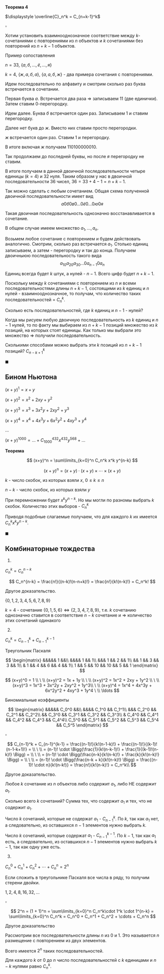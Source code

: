 **Теорема 4**

$\displaystyle \overline{C}_n^k = C_{n+k-1}^k$

$\square$

Хотим установить взаимнооднозначное соответствие между $k$-сочетаниями с повторениями из $n$ объектов и $k$ сочетаниями без повторений из $n+k-1$ объектов.

Пример сопоставления

$n=33$, $\{а,б,\ldots,ё,\ldots,я\}$

$k=4$, $\{ж,а,б,а\}$, $\{а,а,б,ж\}$ - два примера сочетания с повторениями.

Идем последовательно по алфавиту и смотрим сколько раз буква встречается в сочетании. 

Первая буква $а$. Встречается два раза $\Rightarrow$ записываем $11$ (две единички).
Затем ставим $0$-перегородку.

Идем далее. Буква $б$ встречается один раз. Записываем $1$ и ставим перегородку.

Далее нет букв до $ж$. Вместо них ставим просто перегородки.

$ж$ встречается один раз. Ставим $1$ и перегородку.

В итоге включая $ж$ получаем $110100000010$.

Так продолжаем до последней буквы, но после $я$ перегородку не ставим.

В итоге получаем в данной двоичной последовательности четыре единицы ($k=4$) и 32 нуля. Таким образом у нас в двоичной последовательности $36$ чисел, $36 = 33 + 4 - 1 = n + k -1$.

Так можно сделать с любым сочетанием. Общая схема полученной двоичной последовательности имеет вид
$$
а0б0в0\ldots 0ё0\ldots 0ю0я
$$

Такая двоичная последовательность однозначно восстанавливается в сочетание.

В общем случае имеем множество $a_1, \ldots, a_n$.

Возьмем любое сочетание с повторением и будем действовать аналогично. Смотрим, сколько раз встречается $a_1$. Столько единиц записываем, а затем - перегородку и так до конца.
Получаем двоичныюю последовательность такого вида
$$
a_10a_20a_30\ldots 0a_{n-1}0a_n
$$

Единиц всегда будет $k$ штук, а нулей - $n-1$. Всего цифр будет $n+k-1$.

Поскольку между $k$ сочетаниями с повторением из $n$ и всеми последовательностями длины $n+k-1$, состоящими из $k$ единиц и $n$ нулей - взаимнооднозначное, то получам, что количество таких последовательностей = $C_n^k$.

Сколько есть последовательностей, где $k$ единиц и $n-1$ - нулей?

Когда мы рисуем любую двоичную последовательность из $k$ единиц и $n-1$ нулей, то по факту мы выбираем из $n+k-1$ позиций множество из $k$ позиций, на которых стоят единицы. Как только мы выбрали это множество $\Rightarrow$ получили последовательность.

Сколькими способами можно выбрать эти $k$ позиций из $n+k-1$ позиций? $C_{n-k+1}^k$

$\blacksquare$

## Бином Ньютона

$(x+y)^1 = x + y$

$(x+y)^2 = x^2 + 2xy + y^2$

$(x+y)^3 = x^3 + 3x^2y + 2xy^2 + y^3$

$(x+y)^4 = x^4 + 4x^3y + 6x^2y^2 + 4xy^3 + y^4$

$\ldots$

$(x+y)^{1000} = \ldots + C_{1000}^{432} x^{432} y^{568}+ \ldots$

**Теорема**

$$
(x+y)^n = \sum\limits_{k=0}^n C_n^k x^k y^{n-k}
$$

$$
(x+y)^n = (x+y)\cdot (x+y) \times \cdots \times (x+y)
$$

$k$ - число скобок, из которых взяли $x$, $0 \le k \le n$

$n-k$ - число скобок, из которых взяли $y$

При перемножении будет $x^k y^{n-k}$. Но мы могли по разномы выбрать  $k$ скобок. Количество этих выборов - $C_n^k$

Приводя подобные слагаемые получаем, что для каждого $k$ их имеется $C_n^k x^k y^{n-k}$.

$\blacksquare$

## Комбинаторные тождества

1.

$C_n^k = C_n^{n-k}$

$$
C_n^{n-k} = \frac{n!}{(n-k)!(n-n+k)!} = \frac{n!}{k!(n-k)!} = C_n^k!
$$

Другое доказательство.

$\{0,1,2,3,4,5,6,7,8,9\}$

$k=4$ - сочетание $\{0,1,5,6\} \Leftrightarrow \{2,3,4,7,8,9\}$, т.е. $k$ сочетанию однозначно ставится в соответствие $n-k$ сочетание и $\Rightarrow$ количество этих сочетаний одинакого

2.

$C_n^k = C_{n-1}^k + C_{n-1}^{k-1}$

Треугольник Паскаля

$$
\begin{matrix}
&&&&& 1 &&\\
&&&& 1 && 1\\
&&& 1 && 2 && 1\\
&& 1 && 3 && 3 && 1\\
& 1 && 4 && 6 && 4 && 1\\
1 && 5 && 10 && 10 && 5 && 1
\end{matrix}
$$

$$
(x+y)^0 = 1 \\
\ \\
(x+y)^2 = 1x + 1y \\
\ \\
(x+y)^2 = 1x^2 + 2xy + 1y^2 \\
\ \\ 
(x+y)^3 = 1x^3 + 3x^2y + 2xy^2 + 1y^3\\
\ \\
(x+y)^4 = 1x^4 + 4x^3y + 6x^2y^2 + 4xy^3 + 1y^4
\ \\
\ldots
$$

Биномиальные коэффициенты

$$
\begin{matrix}
&&&&& C_0^0 &&\\
&&&& C_1^0 && C_1^1\\
&&& C_2^0 && C_2^1 && C_2^2\\
&& C_3^0 && C_3^1 && C_3^2 && C_3^3\\
& C_4^0 && C_4^1 && C_4^2 && C_4^3 && C_4^4\\
C_5^0 && C_5^1 && C_5^2 && C_5^3 && C_5^4 && C_5^5
\end{matrix}
$$

$\square$

$$
C_{n-1}^k + C_{n-1}^{k-1} = \frac{(n-1)!}{k!(n-1-k)!} + \frac{(n-1)!}{(k-1)!(n-1-k+1)!} = \\
\ \\
= (n-1)! \cdot \Bigg(\frac{1}{k!(n-k-1)!} + \frac{1}{(k-1)!(n-k)!} \Bigg) = \\
\ \\
= (n-1)! \cdot \Bigg(\frac{n-k}{k!(n-k)!} + \frac{k}{k!(n-k)!} \Bigg) = \\
\ \\
= (n-1)! \cdot \Bigg(\frac{n-k + k}{k!(n-k)!} \Bigg) = \frac{(n-1)! \cdot n}{k!(n-k!)} = \frac{n!}{k!(n-k)!} = C_n^k\\
$$

Другое доказательство.

Любое $k$ сочетание из $n$ объектов либо содержит $a_1$, либо НЕ содержит $a_1$.

Сколько всего $k$ сочетаний? Сумма тех, что содержит $a_1$ и тех, что не содержит $a_1$.

Число $k$ сочетаний, которые не содержат $a_1$ - $C_{n-1}^{k}$. По $k$, так как $a_1$ нет, а следовательно, из оставшихся $n-1$ элементов нужно выбрать $k$.

Число $k$ сочетаний, которые содержат $a_1$ - $C_{n-1}^{k-1}$. По $k - 1$, так как $a_1$ есть, а следовательно, из оставшихся $n-1$ элементов нужно выбрать $k - 1$, так как одну уже есть.

3.

$C_n^0 + C_n^1 + C_n^2 + \cdots + C_n^n = 2^n$

Если сложить в треугольнике Паскаля все числа в ряду, то получим стерени двойки.

$1,2,4,8,16,32,\ldots$

$\square$

$$
2^n = (1 + 1)^n = \sum\limits_{k=0}^n C_n^k\cdot 1^k \cdot 1^{n-k} = \sum\limits_{k=0}^n C_n^k = C_n^0 + C_n^1 + C_n^2 + \cdots + C_n^n
$$

Другое доказательство

Рассмотрим все последовательности длины $n$ из $0$ и $1$. Это называется $n$ размещение с повторением из двух элементов.

Всего имеется $2^n$ таких последовательностей.

Для каждого $k$ от $0$ до $n$ число последовательностей с $k$ единицами и $n-k$ нулями равно $C_n^k$.